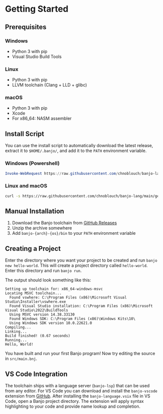 # Getting Started

## Prerequisites

### Windows
- Python 3 with pip
- Visual Studio Build Tools

### Linux
- Python 3 with pip
- LLVM toolchain (Clang + LLD + glibc)

### macOS
- Python 3 with pip
- Xcode
- For x86_64: NASM assembler

## Install Script

You can use the install script to automatically download the latest release, extract it to ```$HOME/.banjo/```, and add it to the ```PATH``` environment variable.

### Windows (Powershell)

```powershell
Invoke-WebRequest https://raw.githubusercontent.com/chnoblouch/banjo-lang/main/getbanjo.py | Select-Object -Expand Content | python
```

### Linux and macOS

```sh
curl -s https://raw.githubusercontent.com/chnoblouch/banjo-lang/main/getbanjo.py | python3
```

## Manual Installation

1. Download the Banjo toolchain from [GitHub Releases](https://github.com/Chnoblouch/banjo-lang/releases/latest)
2. Unzip the archive somewhere
3. Add ```banjo-{arch}-{os}/bin``` to your ```PATH``` environment variable

## Creating a Project

Enter the directory where you want your project to be created and run ```banjo new hello-world```.
This will create a project directory called ```hello-world```. Enter this directory and run ```banjo run```.

The output should look something like this:

```
Setting up toolchain for: x86_64-windows-msvc
Locating MSVC toolchain...
  Found vswhere: C:\Program Files (x86)\Microsoft Visual Studio\Installer\vswhere.exe
  Found Visual Studio installation: C:\Program Files (x86)\Microsoft Visual Studio\2022\BuildTools
  Using MSVC version 14.38.33130
  Found Windows SDK: C:\Program Files (x86)\Windows Kits\10\
  Using Windows SDK version 10.0.22621.0
Compiling...
Linking...
Build finished! (0.67 seconds)
Running...
Hello, World! 
```

You have built and run your first Banjo program! Now try editing the source in ```src/main.bnj```.

## VS Code Integration

The toolchain ships with a language server (```banjo-lsp```) that can be used from any editor.
For VS Code you can download and install the ```banjo-vscode``` extension from 
[GitHub](https://github.com/Chnoblouch/banjo-vscode/releases/latest). After installing the
```banjo-language.vsix``` file in VS Code, open a Banjo project directory. The extension will apply
syntax highlighting to your code and provide name lookup and completion.